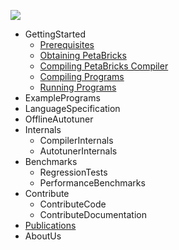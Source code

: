 [![](http://projects.csail.mit.edu/petabricks/pblogo160x63.png)](http://code.google.com/p/petabricks/wiki/PetaBricksLogo)

  * GettingStarted
    * [Prerequisites](GettingStarted#Prerequisites.md)
    * [Obtaining PetaBricks](GettingStarted#Obtaining.md)
    * [Compiling PetaBricks Compiler](GettingStarted#Compiling_the_Compiler.md)
    * [Compiling Programs](GettingStarted#Compiling_a_Program.md)
    * [Running Programs](GettingStarted#Running_a_Program.md)
  * ExamplePrograms
  * LanguageSpecification
  * OfflineAutotuner
  * Internals
    * CompilerInternals
    * AutotunerInternals
  * Benchmarks
    * RegressionTests
    * PerformanceBenchmarks
  * Contribute
    * ContributeCode
    * ContributeDocumentation
  * [Publications](http://groups.csail.mit.edu/commit/?page=publications-static&keyword=PetaBricks)
  * AboutUs